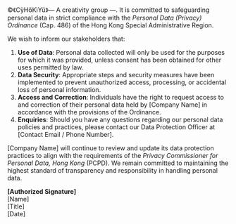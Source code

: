 ©️《CÿHőKìYŭ》— A creativity group —. It is committed to safeguarding personal data in strict compliance with the *Personal Data (Privacy) Ordinance* (Cap. 486) of the Hong Kong Special Administrative Region.  

We wish to inform our stakeholders that:  

1. **Use of Data**: Personal data collected will only be used for the purposes for which it was provided, unless consent has been obtained for other uses permitted by law.  
2. **Data Security**: Appropriate steps and security measures have been implemented to prevent unauthorized access, processing, or accidental loss of personal information.  
3. **Access and Correction**: Individuals have the right to request access to and correction of their personal data held by [Company Name] in accordance with the provisions of the Ordinance.  
4. **Enquiries**: Should you have any questions regarding our personal data policies and practices, please contact our Data Protection Officer at [Contact Email / Phone Number].  

[Company Name] will continue to review and update its data protection practices to align with the requirements of the *Privacy Commissioner for Personal Data, Hong Kong* (PCPD). We remain committed to maintaining the highest standard of transparency and responsibility in handling personal data.  

**[Authorized Signature]**  
[Name]  
[Title]  
[Date]  

